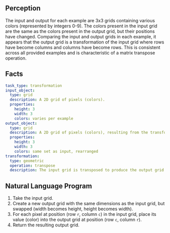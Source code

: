 ## Perception

The input and output for each example are 3x3 grids containing various colors (represented by integers 0-9). The colors present in the input grid are the same as the colors present in the output grid, but their positions have changed. Comparing the input and output grids in each example, it appears that the output grid is a transformation of the input grid where rows have become columns and columns have become rows. This is consistent across all provided examples and is characteristic of a matrix transpose operation.

## Facts


```yaml
task_type: transformation
input_object:
  type: grid
  description: A 2D grid of pixels (colors).
  properties:
    height: 3
    width: 3
    colors: varies per example
output_object:
  type: grid
  description: A 2D grid of pixels (colors), resulting from the transformation.
  properties:
    height: 3
    width: 3
    colors: same set as input, rearranged
transformation:
  type: geometric
  operation: transpose
  description: The input grid is transposed to produce the output grid. The element at row `i`, column `j` in the input grid moves to row `j`, column `i` in the output grid.
```


## Natural Language Program

1.  Take the input grid.
2.  Create a new output grid with the same dimensions as the input grid, but swapped (width becomes height, height becomes width).
3.  For each pixel at position (row `r`, column `c`) in the input grid, place its value (color) into the output grid at position (row `c`, column `r`).
4.  Return the resulting output grid.